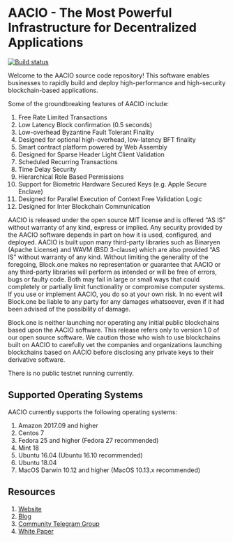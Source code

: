 # AACIO - The Most Powerful Infrastructure for Decentralized Applications

[![Build status](https://badge.buildkite.com/370fe5c79410f7d695e4e34c500b4e86e3ac021c6b1f739e20.svg?branch=master)](https://buildkite.com/AACIO/aacio)

Welcome to the AACIO source code repository! This software enables businesses to rapidly build and deploy high-performance and high-security blockchain-based applications.

Some of the groundbreaking features of AACIO include:

1. Free Rate Limited Transactions 
1. Low Latency Block confirmation (0.5 seconds)
1. Low-overhead Byzantine Fault Tolerant Finality
1. Designed for optional high-overhead, low-latency BFT finality 
1. Smart contract platform powered by Web Assembly
1. Designed for Sparse Header Light Client Validation
1. Scheduled Recurring Transactions 
1. Time Delay Security
1. Hierarchical Role Based Permissions
1. Support for Biometric Hardware Secured Keys (e.g. Apple Secure Enclave)
1. Designed for Parallel Execution of Context Free Validation Logic
1. Designed for Inter Blockchain Communication 

AACIO is released under the open source MIT license and is offered “AS IS” without warranty of any kind, express or implied. Any security provided by the AACIO software depends in part on how it is used, configured, and deployed. AACIO is built upon many third-party libraries such as Binaryen (Apache License) and WAVM  (BSD 3-clause) which are also provided “AS IS” without warranty of any kind. Without limiting the generality of the foregoing, Block.one makes no representation or guarantee that AACIO or any third-party libraries will perform as intended or will be free of errors, bugs or faulty code. Both may fail in large or small ways that could completely or partially limit functionality or compromise computer systems. If you use or implement AACIO, you do so at your own risk. In no event will Block.one be liable to any party for any damages whatsoever, even if it had been advised of the possibility of damage.  

Block.one is neither launching nor operating any initial public blockchains based upon the AACIO software. This release refers only to version 1.0 of our open source software. We caution those who wish to use blockchains built on AACIO to carefully vet the companies and organizations launching blockchains based on AACIO before disclosing any private keys to their derivative software. 

There is no public testnet running currently.

## Supported Operating Systems
AACIO currently supports the following operating systems:  
1. Amazon 2017.09 and higher
2. Centos 7
3. Fedora 25 and higher (Fedora 27 recommended)
4. Mint 18
5. Ubuntu 16.04 (Ubuntu 16.10 recommended)
6. Ubuntu 18.04
7. MacOS Darwin 10.12 and higher (MacOS 10.13.x recommended)

## Resources
1. [Website](https://www.acuteangle.com/)
1. [Blog](http://www.acuteangle.com/news.html)
1. [Community Telegram Group](https://t.me/acuteanglecloud)
1. [White Paper](https://github.com/AACIO/Documentation/blob/master/TechnicalWhitePaper.md)
